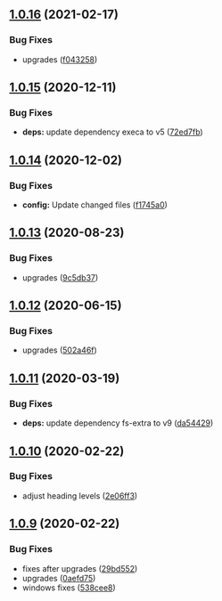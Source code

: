 ## [1.0.16](https://github.com/dword-design/is-gitpod/compare/v1.0.15...v1.0.16) (2021-02-17)


### Bug Fixes

* upgrades ([f043258](https://github.com/dword-design/is-gitpod/commit/f0432587455fee39ead23bc997e9357ad060d3c3))

## [1.0.15](https://github.com/dword-design/is-gitpod/compare/v1.0.14...v1.0.15) (2020-12-11)


### Bug Fixes

* **deps:** update dependency execa to v5 ([72ed7fb](https://github.com/dword-design/is-gitpod/commit/72ed7fbc3252653502ff3ad39194388d1bc75716))

## [1.0.14](https://github.com/dword-design/is-gitpod/compare/v1.0.13...v1.0.14) (2020-12-02)


### Bug Fixes

* **config:** Update changed files ([f1745a0](https://github.com/dword-design/is-gitpod/commit/f1745a0d7a0cb331f8a33bf5a9651f5f2be18f60))

## [1.0.13](https://github.com/dword-design/is-gitpod/compare/v1.0.12...v1.0.13) (2020-08-23)


### Bug Fixes

* upgrades ([9c5db37](https://github.com/dword-design/is-gitpod/commit/9c5db3792dcee72e1dc60419220f2d6596000fed))

## [1.0.12](https://github.com/dword-design/is-gitpod/compare/v1.0.11...v1.0.12) (2020-06-15)


### Bug Fixes

* upgrades ([502a46f](https://github.com/dword-design/is-gitpod/commit/502a46fb5ea8e04e1884ece978ecbdc38f9b734e))

## [1.0.11](https://github.com/dword-design/is-gitpod/compare/v1.0.10...v1.0.11) (2020-03-19)


### Bug Fixes

* **deps:** update dependency fs-extra to v9 ([da54429](https://github.com/dword-design/is-gitpod/commit/da54429511a51454d796f278a1137281eb9ac950))

## [1.0.10](https://github.com/dword-design/is-gitpod/compare/v1.0.9...v1.0.10) (2020-02-22)


### Bug Fixes

* adjust heading levels ([2e06ff3](https://github.com/dword-design/is-gitpod/commit/2e06ff30471717ad7736e080ce573e7e0e51a822))

## [1.0.9](https://github.com/dword-design/is-gitpod/compare/v1.0.8...v1.0.9) (2020-02-22)


### Bug Fixes

* fixes after upgrades ([29bd552](https://github.com/dword-design/is-gitpod/commit/29bd5527c97fc9203fd74eab3343c72fe106a77e))
* upgrades ([0aefd75](https://github.com/dword-design/is-gitpod/commit/0aefd75601ecd2f3a7f5a4f8dc5c3daa6b27b718))
* windows fixes ([538cee8](https://github.com/dword-design/is-gitpod/commit/538cee8c25fb5237f69151adc33daa70c29ea84f))
